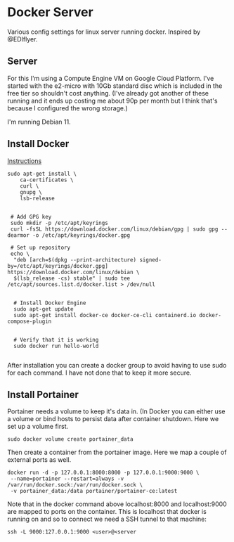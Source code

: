 # Docker Server
Various config settings for linux server running docker. Inspired by @EDIflyer.

## Server
For this I'm using a Compute Engine VM on Google Cloud Platform. I've started with the e2-micro with 10Gb standard disc which is included in the free tier so shouldn't cost anything. (I've already got another of these running and it ends up costing me about 90p per month but I think that's because I configured the wrong storage.)

I'm running Debian 11.


## Install Docker
[Instructions](https://docs.docker.com/engine/install/debian/)

```
sudo apt-get install \
    ca-certificates \
    curl \
    gnupg \
    lsb-release
    

 # Add GPG key
 sudo mkdir -p /etc/apt/keyrings
 curl -fsSL https://download.docker.com/linux/debian/gpg | sudo gpg --dearmor -o /etc/apt/keyrings/docker.gpg
 
 # Set up repository
 echo \
  "deb [arch=$(dpkg --print-architecture) signed-by=/etc/apt/keyrings/docker.gpg] https://download.docker.com/linux/debian \
  $(lsb_release -cs) stable" | sudo tee /etc/apt/sources.list.d/docker.list > /dev/null
  
  
  # Install Docker Engine
  sudo apt-get update 
  sudo apt-get install docker-ce docker-ce-cli containerd.io docker-compose-plugin


  # Verify that it is working 
  sudo docker run hello-world
   
```

After installation you can create a docker group to avoid having to use sudo for each command. I have not done that to keep it more secure.


## Install Portainer
Portainer needs a volume to keep it's data in. (In Docker you can either use a volume or bind hosts to persist data after container shutdown. Here we set up a volume first.

`sudo docker volume create portainer_data`

Then create a container from the portainer image. Here we map a couple of external ports as well.

```
docker run -d -p 127.0.0.1:8000:8000 -p 127.0.0.1:9000:9000 \
 --name=portainer --restart=always -v /var/run/docker.sock:/var/run/docker.sock \
 -v portainer_data:/data portainer/portainer-ce:latest
 ```
 
Note that in the docker command above localhost:8000 and localhost:9000 are mapped to ports on the container. This is localhost that docker is running on and so to connect we need a SSH tunnel to that machine:

`ssh -L 9000:127.0.0.1:9000 <user>@<server`

